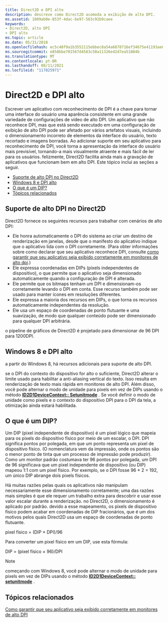 ```yaml
---
title: Direct2D e DPI alto
description: descreve como Direct2D acomoda a exibição de alto DPI.
ms.assetid: 1809ab0e-853f-4dac-be97-563c92b9caee
keywords:
- Direct2D, alto DPI
- DPI alto
ms.topic: article
ms.date: 05/31/2018
ms.openlocfilehash: ec5c48f9a1b3552115ebbec8a54a6878716ef34675e41193ae08fb9cb8e55bc8
ms.sourcegitcommit: e858bbe701567d4583c50a11326e42d7ea51804b
ms.translationtype: MT
ms.contentlocale: pt-BR
ms.lasthandoff: 08/11/2021
ms.locfileid: "117825971"
---
```

# <a name="direct2d-and-high-dpi"></a>Direct2D e DPI alto

Escrever um aplicativo com reconhecimento de DPI é a chave para tornar uma interface do usuário uma aparência consistente em uma grande variedade de configurações de vídeo de alto DPI. Um aplicativo que não reconhece DPI, mas que está sendo executado em uma configuração de exibição de alto DPI pode ser afetado por vários artefatos visuais, incluindo o dimensionamento incorreto de elementos da interface do usuário, texto recortado e imagens borradas. Ao adicionar suporte em seu aplicativo para reconhecimento de DPI, você torna a apresentação da interface do usuário mais previsível, tornando-a mais visualmente atraente e mais fácil de ler para os usuários. felizmente, Direct2D facilita ainda mais a gravação de aplicativos que funcionam bem em alto DPI. Este tópico inclui as seções a seguir.

-   [Suporte de alto DPI no Direct2D](#high-dpi-support-in-direct2d)
-   [Windows 8 e DPI alto](#windows-8-and-high-dpi)
-   [O que é um DIP?](#what-is-a-dip)
-   [Tópicos relacionados](#related-topics)

## <a name="high-dpi-support-in-direct2d"></a>Suporte de alto DPI no Direct2D

Direct2D fornece os seguintes recursos para trabalhar com cenários de alto DPI:

-   Ele honra automaticamente o DPI do sistema ao criar um destino de renderização em janelas, desde que o manifesto do aplicativo indique que o aplicativo lida com o DPI corretamente. (Para obter informações sobre como declarar que seu aplicativo reconhece DPI, consulte [como garantir que seu aplicativo seja exibido corretamente em monitores de alto dpi](how-to--size-a-window-properly-for-high-dpi-displays.md).)
-   Ele expressa coordenadas em DIPs (pixels independentes de dispositivo), o que permite que o aplicativo seja dimensionado automaticamente quando a configuração de DPI é alterada.
-   Ele permite que os bitmaps tenham um DPI e dimensionam-os corretamente levando o DPI em conta. Esse recurso também pode ser usado para manter ícones em resoluções diferentes.
-   Ele expressa a maioria dos recursos em DIPs, o que torna os recursos automaticamente independentes da resolução.
-   Ele usa um espaço de coordenadas de ponto flutuante e uma suavização, de modo que qualquer conteúdo pode ser dimensionado para qualquer DPI arbitrária.

o pipeline de gráficos de Direct2D é projetado para dimensionar de 96 DPI para 1200DPI.

## <a name="windows-8-and-high-dpi"></a>Windows 8 e DPI alto

a partir do Windows 8, há recursos adicionais para suporte de alto DPI.

se o DPI do contexto do dispositivo for alto o suficiente, Direct2D alterar o limite usado para habilitar a anti-aliasing vertical do texto. Isso resulta em renderização de texto mais rápida em monitores de alto DPI. Além disso, você pode alternar o modo de unidade para pixels em vez de DIPs usando o método [**ID2D1DeviceContext:: Setunitmode**](/windows/win32/api/d2d1_1/nf-d2d1_1-id2d1devicecontext-setunitmode) . Se você definir o modo de unidade como pixels e o contexto do dispositivo DPI para o DPI da tela, a otimização ainda estará habilitada.

## <a name="what-is-a-dip"></a>O que é um DIP?

Um DIP (pixel independente de dispositivo) é um pixel lógico que mapeia para os pixels do dispositivo físico por meio de um escalar, o DPI. DPI significa pontos por polegada, em que um ponto representa um pixel de dispositivo físico. (O nomenclatura vem da impressão, onde os pontos são o menor ponto de tinta que um processo de impressão pode produzir). Como um monitor padrão costumava ter 96 pontos por polegada, um DPI de 96 significava que um pixel independente de dispositivo (ou DIP) mapeou 1:1 com um pixel físico. Por exemplo, se o DPI fosse 96 \* 2 = 192, um único DIP abrange dois pixels físicos.

Há muitas razões pelas quais os aplicativos não manipulam necessariamente esse dimensionamento corretamente; uma das razões mais simples é que ele requer um trabalho extra para descobrir e usar esse valor escalar durante a renderização. no Direct2D, o dimensionamento é aplicado por padrão. devido a esse mapeamento, os pixels de dispositivo físico podem acabar em coordenadas de DIP fracionários, que é um dos motivos pelos quais Direct2D usa um espaço de coordenadas de ponto flutuante.

<dl> pixel físico = (DIP × DPI)/96  
</dl>

Para converter um pixel físico em um DIP, use esta fórmula:

<dl> DIP = (pixel físico × 96)/DPI  
</dl>

> [!Note]
>
> começando com Windows 8, você pode alternar o modo de unidade para pixels em vez de DIPs usando o método [**ID2D1DeviceContext:: setunitmode**](/windows/win32/api/d2d1_1/nf-d2d1_1-id2d1devicecontext-setunitmode) .

 

## <a name="related-topics"></a>Tópicos relacionados

<dl> <dt>

[Como garantir que seu aplicativo seja exibido corretamente em monitores de alto DPI](how-to--size-a-window-properly-for-high-dpi-displays.md)
</dt> </dl>

 

 